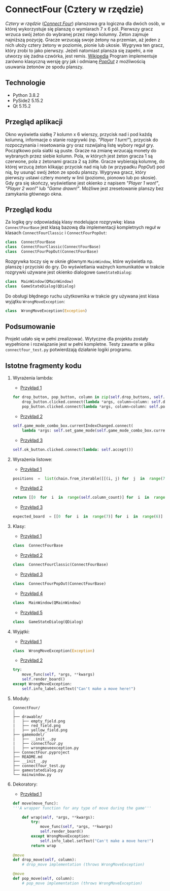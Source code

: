 
# ConnectFour (Cztery w rzędzie)
*Cztery w rzędzie* ([*Connect Four*](https://en.wikipedia.org/wiki/Connect_Four)) planszowa gra logiczna dla dwóch osób, w której wykorzystuje się planszę o wymiarach 7 x 6 pól. Pierwszy gracz wrzuca swój żeton do wybranej przez niego kolumny. Żeton zajmuje najniższą pozycję. Gracze wrzucają swoje żetony na przemian, aż jeden z nich ułoży cztery żetony w poziomie, pionie lub ukosie. Wygrywa ten gracz, który zrobi to jako pierwszy. Jeżeli natomiast plansza się zapełni, a nie utworzy się żadna czwórka, jest remis. [Wikipedia](https://pl.wikipedia.org/wiki/Czw%C3%B3rki)
Program implementuje zarówno klasyczną wersję gry jak i odmianę [*PopOut*](https://en.wikipedia.org/wiki/Connect_Four#PopOut) z możliwością usuwania żetonów ze spodu planszy.

## Technologie
- Python 3.8.2
- PySide2 5.15.2
- Qt 5.15.2

## Przegląd aplikacji
Okno wyświetla siatkę 7 kolumn x 6 wierszy, przycisk nad i pod każdą kolumną, informacje o stanie rozgrywki (np. *"Player 1 turn!"*), przycisk do rozpoczynania i resetowania gry oraz rozwijalną listę wybory reguł gry. Początkowo pola siatki są puste. Gracze na zmianę wrzucają monety do wybranych przez siebie kolumn. Pola, w których jest żeton gracza 1 są czerwone, pola z żetonami gracza 2 są żółte. Gracze wybierają kolumnę, do której wrzucą żeton klikając przycisk nad nią lub (w przypadku *PopOut*) pod nią, by usunąć swój żeton ze spodu planszy. Wygrywa gracz, który pierwszy ustawi cztery monety w linii (poziomo, pionowo lub po skosie). Gdy gra się skończy, wyświetlane jest okienko z napisem *"Player 1 won!"*, *"Player 2 won!"* lub *"Game drawn!"*. Możliwe jest zresetowanie planszy bez zamykania głównego okna.

## Przegląd kodu
Za logikę gry odpowiadają klasy modelujące rozgrywkę: klasa `ConnectFourBase` jest klasą bazową dla implementacji kompletnych reguł w klasach `ConnectFourClassic` i `ConnectFourPopOut`:
```python
class  ConnectFourBase
class  ConnectFourClassic(ConnectFourBase)
class  ConnectFourPopOut(ConnectFourBase)
```
Rozgrywka toczy się w oknie głównym `MainWindow`, które wyświetla np. planszę i przyciski do gry. Do wyświetlania ważnych komunikatów w trakcie rozgrywki używane jest okienko dialogowe `GameStateDialog`:
```python
class  MainWindow(QMainWindow)
class  GameStateDialog(QDialog)
```
Do obsługi błędnego ruchu użytkownika w trakcie gry używana jest klasa wyjątku `WrongMoveException`:
```python
class  WrongMoveException(Exception)
```

## Podsumowanie
Projekt udało się w pełni zrealizować. Wytyczne dla projektu zostały wypełnione i rozwiązanie jest w pełni kompletne. Testy zawarte w pliku `connectfour_test.py` potwierdzają działanie logiki programu.  

## Istotne fragmenty kodu
1. Wyrażenia lambda: 
	- [Przykład 1](https://github.com/sweakpl/connect-four/blob/c48716e2000b34ad9ae50820b29df5f9f5f49089/mainwindow.py#L143-L146)
	```python
	for drop_button, pop_button, column in zip(self.drop_buttons, self.pop_buttons, range(7)):
		drop_button.clicked.connect(lambda *args, column=column: self.drop_move(column))
		pop_button.clicked.connect(lambda *args, column=column: self.pop_move(column))
	```
	- [Przykład 2](https://github.com/sweakpl/connect-four/blob/1a4def3bf4797e94898122369af0888934c04cf7/mainwindow.py#L78-L79)
	```python
	self.game_mode_combo_box.currentIndexChanged.connect(
		lambda *args: self.set_game_mode(self.game_mode_combo_box.currentText()))
	```
	- [Przykład 3](https://github.com/sweakpl/connect-four/blob/1a4def3bf4797e94898122369af0888934c04cf7/gamestatedialog.py#L41)
	
	```python
	self.ok_button.clicked.connect(lambda: self.accept())
	```
2. Wyrażenia listowe:
	- [Przykład 1](https://github.com/sweakpl/connect-four/blob/1a4def3bf4797e94898122369af0888934c04cf7/mainwindow.py#L123)
	```python
	positions  =  list(chain.from_iterable([[(i, j) for  j  in  range(7)] for  i  in  range(6)]))
	```
	- [Przykład 2](https://github.com/sweakpl/connect-four/blob/1a4def3bf4797e94898122369af0888934c04cf7/gamemodel/connectfour.py#L16)
	```python
	return [[0  for  i  in  range(self.column_count)] for  i  in  range(self.row_count)]
	```
	- [Przykład 3](https://github.com/sweakpl/connect-four/blob/1a4def3bf4797e94898122369af0888934c04cf7/connectfour_test.py#L20)
	```python
	expected_board  = [[0  for  i  in  range(7)] for  i  in  range(6)]
	```
3. Klasy:
	- [Przykład 1](https://github.com/sweakpl/connect-four/blob/1a4def3bf4797e94898122369af0888934c04cf7/gamemodel/connectfour.py#L6-L46)
	```python
	class  ConnectFourBase
	```
	- [Przykład 2](https://github.com/sweakpl/connect-four/blob/1a4def3bf4797e94898122369af0888934c04cf7/gamemodel/connectfour.py#L49-L105)
	```python
	class  ConnectFourClassic(ConnectFourBase)
	```
	- [Przykład 3](https://github.com/sweakpl/connect-four/blob/1a4def3bf4797e94898122369af0888934c04cf7/gamemodel/connectfour.py#L108-L177)
	```python
	class  ConnectFourPopOut(ConnectFourBase)
	```
	- [Przykład 4](https://github.com/sweakpl/connect-four/blob/1a4def3bf4797e94898122369af0888934c04cf7/mainwindow.py#L12-L220)
	```python
	class  MainWindow(QMainWindow)
	```
	- [Przykład 5](https://github.com/sweakpl/connect-four/blob/1a4def3bf4797e94898122369af0888934c04cf7/gamestatedialog.py#L8-L42)
	```python
	class  GameStateDialog(QDialog)
	```
4. Wyjątki:
	- [Przykład 1](https://github.com/sweakpl/connect-four/blob/1a4def3bf4797e94898122369af0888934c04cf7/gamemodel/wrongmoveexception.py#L3-L10)
	```python
	class  WrongMoveException(Exception)
	```
	- [Przykład 2](https://github.com/sweakpl/connect-four/blob/1a4def3bf4797e94898122369af0888934c04cf7/mainwindow.py#L179-L183)
	```python
	try:
		move_func(self, *args, **kwargs)
		self.render_board()
	except WrongMoveException:
		self.info_label.setText("Can't make a move here!")
	```
5. Moduły:
	```
	ConnectFour/
	│
	├── drawable/
	|	├── empty_field.png
	|	├── red_field.png
	|	├── yellow_field.png
	├── gamemodel/
	|	├── __init__.py
	|	├── connectfour.py
	|	├── wrongmoveexception.py
	├── ConnectFour.pyproject
	├── README.md
	├── __init__.py
	├── connectfour_test.py
	├── gamestatedialog.py
	└── mainwindow.py
	```
	
6. Dekoratory:
	- [Przykład 1](https://github.com/sweakpl/connect-four/blob/1a4def3bf4797e94898122369af0888934c04cf7/mainwindow.py#L175-L184)
	```python
	def move(move_func):
	'''A wrapper function for any type of move during the game'''
	
		def wrap(self, *args, **kwargs):
			try:
				move_func(self, *args, **kwargs)
				self.render_board()
			except WrongMoveException:
				self.info_label.setText("Can't make a move here!")
			return wrap
			
	@move
	def drop_move(self, column):
		# drop_move implementation (throws WrongMoveException)

	@move
	def pop_move(self, column):
		# pop_move implementation (throws WrongMoveException)
	```